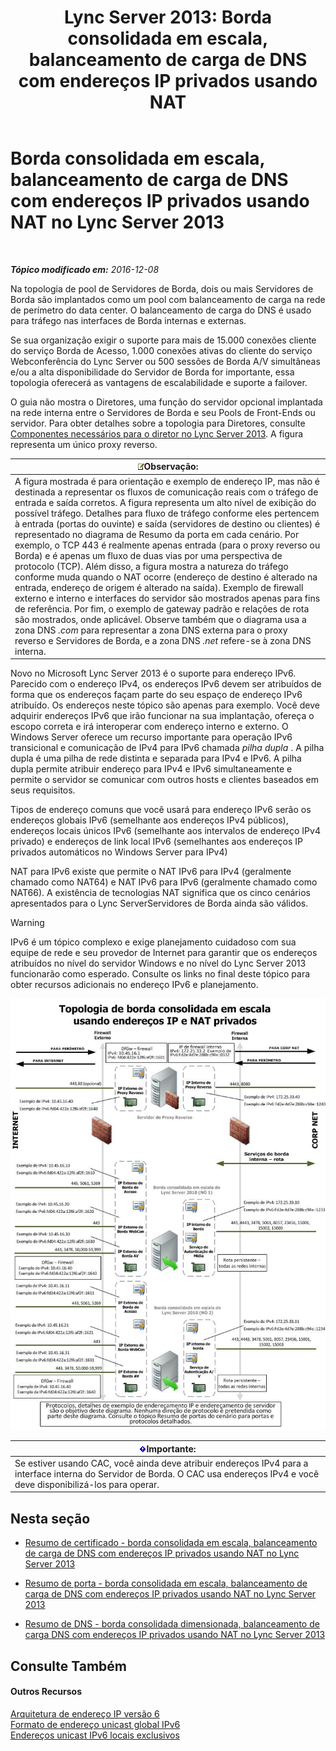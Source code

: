 ﻿---
title: 'Lync Server 2013: Borda consolidada em escala, balanceamento de carga de DNS com endereços IP privados usando NAT'
TOCTitle: Borda consolidada em escala, balanceamento de carga de DNS com endereços IP privados usando NAT
ms:assetid: c7ca4ca8-c639-4d93-86d7-8891170cacbc
ms:mtpsurl: https://technet.microsoft.com/pt-br/library/Gg398823(v=OCS.15)
ms:contentKeyID: 49308086
ms.date: 12/10/2016
mtps_version: v=OCS.15
ms.translationtype: HT
---

# Borda consolidada em escala, balanceamento de carga de DNS com endereços IP privados usando NAT no Lync Server 2013

 

_**Tópico modificado em:** 2016-12-08_

Na topologia de pool de Servidores de Borda, dois ou mais Servidores de Borda são implantados como um pool com balanceamento de carga na rede de perímetro do data center. O balanceamento de carga do DNS é usado para tráfego nas interfaces de Borda internas e externas.

Se sua organização exigir o suporte para mais de 15.000 conexões cliente do serviço Borda de Acesso, 1.000 conexões ativas do cliente do serviço Webconferência do Lync Server ou 500 sessões de Borda A/V simultâneas e/ou a alta disponibilidade do Servidor de Borda for importante, essa topologia oferecerá as vantagens de escalabilidade e suporte a failover.

O guia não mostra o Diretores, uma função do servidor opcional implantada na rede interna entre o Servidores de Borda e seu Pools de Front-Ends ou servidor. Para obter detalhes sobre a topologia para Diretores, consulte [Componentes necessários para o diretor no Lync Server 2013](lync-server-2013-components-required-for-the-director.md). A figura representa um único proxy reverso.

<table>
<thead>
<tr class="header">
<th><img src="images/Gg425756.note(OCS.15).gif" title="note" alt="note" />Observação:</th>
</tr>
</thead>
<tbody>
<tr class="odd">
<td>A figura mostrada é para orientação e exemplo de endereço IP, mas não é destinada a representar os fluxos de comunicação reais com o tráfego de entrada e saída corretos. A figura representa um alto nível de exibição do possível tráfego. Detalhes para fluxo de tráfego conforme eles pertencem à entrada (portas do ouvinte) e saída (servidores de destino ou clientes) é representado no diagrama de Resumo da porta em cada cenário. Por exemplo, o TCP 443 é realmente apenas entrada (para o proxy reverso ou Borda) e é apenas um fluxo de duas vias por uma perspectiva de protocolo (TCP). Além disso, a figura mostra a natureza do tráfego conforme muda quando o NAT ocorre (endereço de destino é alterado na entrada, endereço de origem é alterado na saída). Exemplo de firewall externo e interno e interfaces do servidor são mostrados apenas para fins de referência. Por fim, o exemplo de gateway padrão e relações de rota são mostrados, onde aplicável. Observe também que o diagrama usa a zona DNS <em>.com</em> para representar a zona DNS externa para o proxy reverso e Servidores de Borda, e a zona DNS <em>.net</em> refere-se à zona DNS interna.</td>
</tr>
</tbody>
</table>


Novo no Microsoft Lync Server 2013 é o suporte para endereço IPv6. Parecido com o endereço IPv4, os endereços IPv6 devem ser atribuídos de forma que os endereços façam parte do seu espaço de endereço IPv6 atribuído. Os endereços neste tópico são apenas para exemplo. Você deve adquirir endereços IPv6 que irão funcionar na sua implantação, ofereça o escopo correta e irá interoperar com endereço interno e externo. O Windows Server oferece um recurso importante para operação IPv6 transicional e comunicação de IPv4 para IPv6 chamada *pilha dupla* . A pilha dupla é uma pilha de rede distinta e separada para IPv4 e IPv6. A pilha dupla permite atribuir endereço para IPv4 e IPv6 simultaneamente e permite o servidor se comunicar com outros hosts e clientes baseados em seus requisitos.

Tipos de endereço comuns que você usará para endereço IPv6 serão os endereços globais IPv6 (semelhante aos endereços IPv4 públicos), endereços locais únicos IPv6 (semelhante aos intervalos de endereço IPv4 privado) e endereços de link local IPv6 (semelhantes aos endereços IP privados automáticos no Windows Server para IPv4)

NAT para IPv6 existe que permite o NAT IPv6 para IPv4 (geralmente chamado como NAT64) e NAT IPv6 para IPv6 (geralmente chamado como NAT66). A existência de tecnologias NAT significa que os cinco cenários apresentados para o Lync ServerServidores de Borda ainda são válidos.


> [!WARNING]
> IPv6 é um tópico complexo e exige planejamento cuidadoso com sua equipe de rede e seu provedor de Internet para garantir que os endereços atribuídos no nível do servidor Windows e no nível do Lync Server 2013 funcionarão como esperado. Consulte os links no final deste tópico para obter recursos adicionais no endereço IPv6 e planejamento.



![DNS LB com IP privado usando NAT](images/Gg398823.899546d4-2eef-44d2-8317-51c5f699cd2a(OCS.15).jpg "DNS LB com IP privado usando NAT")

<table>
<thead>
<tr class="header">
<th><img src="images/Gg425939.important(OCS.15).gif" title="important" alt="important" />Importante:</th>
</tr>
</thead>
<tbody>
<tr class="odd">
<td>Se estiver usando CAC, você ainda deve atribuir endereços IPv4 para a interface interna do Servidor de Borda. O CAC usa endereços IPv4 e você deve disponibilizá-los para operar.</td>
</tr>
</tbody>
</table>


## Nesta seção

  - [Resumo de certificado - borda consolidada em escala, balanceamento de carga de DNS com endereços IP privados usando NAT no Lync Server 2013](lync-server-2013-certificate-summary-scaled-consolidated-edge-dns-load-balancing-with-private-ip-addresses-using-nat.md)

  - [Resumo de porta - borda consolidada em escala, balanceamento de carga de DNS com endereços IP privados usando NAT no Lync Server 2013](lync-server-2013-port-summary-scaled-consolidated-edge-dns-load-balancing-with-private-ip-addresses-using-nat.md)

  - [Resumo de DNS - borda consolidada dimensionada, balanceamento de carga DNS com endereços IP privados usando NAT no Lync Server 2013](lync-server-2013-dns-summary-scaled-consolidated-edge-dns-load-balancing-with-private-ip-addresses-using-nat.md)

## Consulte Também

#### Outros Recursos

[Arquitetura de endereço IP versão 6](http://tools.ietf.org/html/rfc4291)  
[Formato de endereço unicast global IPv6](http://tools.ietf.org/html/rfc3587)  
[Endereços unicast IPv6 locais exclusivos](http://tools.ietf.org/html/rfc4193)


